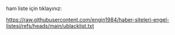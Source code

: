 ham liste için tıklayınız:

https://raw.githubusercontent.com/engin1984/haber-siteleri-engel-listesi/refs/heads/main/ublacklist.txt
